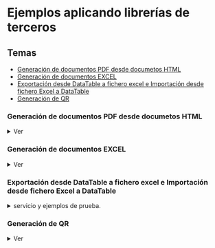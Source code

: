 # Ejemplos aplicando librerías de terceros

## Temas
* [Generación de documentos PDF desde documetos HTML](# 'Generación de documentos PDF desde documetos HTML')
* [Generación de documentos EXCEL](# 'Generación de documentos EXCEL')
* [Exportación desde DataTable a fichero excel e Importación desde fichero Excel a DataTable](# 'Exportación desde DataTable a fichero excel e Importación desde fichero Excel a DataTable')
* [Generación de QR](# 'Generación de QR')

### Generación de documentos PDF desde documetos HTML
<details>
<summary>Ver</summary>
<details>
<summary>Vista prueba aplicación desktop de prueba</summary>

La aplicación de prueba se muestra en la siguiente figura, permite ir editando con otro editor como Visual Studio Code e ir regenerando el pdf para ver como va quedando.
<div align="center">
        <img style="width:50%;" src="EjemplosExportarImpotarDocExcel/pantallazo_servicio_api.png"/>
        <p>Figura 1. Menú principal API Web</p>
</div>

</details>

### itext7.pdfhtml

```csharp
        public void GenerarPDFFromHTML(string PathHtml, string PathPdf)
        {
            using (FileStream htmlSource = File.Open(PathHtml, FileMode.Open))
            using (FileStream pdfDest = File.Open(PathPdf, FileMode.Create))
            {
                ConverterProperties properties = new ConverterProperties();
                properties.SetBaseUri(Path.GetDirectoryName(PathHtml));
                HtmlConverter.ConvertToPdf(htmlSource, pdfDest, properties);
            }
        }
```

### SelectPDF

```csharp
        public void GenerarPDFFromHTML(string PathHtml,string PathPdf)
        {
            HtmlToPdf converter = new HtmlToPdf();

            PdfDocument doc = converter.ConvertUrl(PathHtml);

            doc.Save(PathPdf);
            doc.Close();
        }
```


</details>


### Generación de documentos EXCEL
<details>
<summary>Ver</summary>

<details>
<summary>Vista prueba aplicación desktop de prueba</summary>
 
<div align="center">
        <img style="width:300px;" src="EjemplosGenerarDocExcel/Ej1_NPOI_Desktop/docs/desktop.jpg"/>
</div>
</details>


<details>
<summary>Vista prueba aplicación web de prueba</summary>

<div align="center">
        <img style="width:300px;" src="EjemplosGenerarDocExcel/Ej2_NPOI_Web/docs/appweb.jpg"/>
</div>

```csharp
        protected void btnXLS_Click(object sender, EventArgs e)
        {
            try
            {
                GenerarExcelNPOI generador = new GenerarExcelNPOI();

                byte[] bytes = generador.GenerarExcel(GenerarExcelNPOI.TipoFormato.XLS);
                string mimeType = generador.GetMimeType(GenerarExcelNPOI.TipoFormato.XLS);

                var fileName = "ejemplo.xls";
                HttpResponse response = HttpContext.Current.Response;
                response.Clear();
                response.ContentType = mimeType;
                response.AddHeader("Content-Disposition", $"attachment;filename=\"{fileName}\"");

                var memoryStream = new MemoryStream();
                memoryStream.Write(bytes,0,bytes.Length);
                memoryStream.Seek(0, SeekOrigin.Begin);
                memoryStream.CopyTo(Response.OutputStream);
                response.End();
            }
            catch (Exception ex)
            {
                lbError.Text = ex.Message;
            }
        }
```

```csharp
         protected void btnXLSX_Click(object sender, EventArgs e)
        {
            try
            {
                GenerarExcelNPOI generador = new GenerarExcelNPOI();
                byte[] bytes = generador.GenerarExcel(GenerarExcelNPOI.TipoFormato.XLSX);
                string mimeType = generador.GetMimeType(GenerarExcelNPOI.TipoFormato.XLSX);

                var fileName = "ejemplo.xlsx";
                HttpResponse response = HttpContext.Current.Response;
                response.Clear();
                response.ContentType = mimeType;
                response.AddHeader("Content-Disposition", $"attachment;filename=\"{fileName}\"");

                var memoryStream = new MemoryStream();
                memoryStream.Write(bytes, 0, bytes.Length);
                memoryStream.Seek(0, SeekOrigin.Begin);
                memoryStream.CopyTo(Response.OutputStream);
                response.End();
            }
            catch (Exception ex)
            {
                lbError.Text = ex.Message;
            }
        }
```
</details>

# #

<details>
<summary>Vista prueba aplicación Web API de prueba</summary>


</details>

# #        
        
###  Usando NPOI (XLS y XLSX)

<a href="EjemplosGenerarDocExcel/NPOI_excel_ClassLib/GenerarExcelNPOI.cs">GenerarExcelNPOI.cs</a>

<div align="center">
        <img style="width:300px;" src="EjemplosGenerarDocExcel/NPOI_excel_ClassLib/docs/excel_npoi.jpg"/>
</div>

###  Usando EPPLUS (XLSX)

<a href="EjemplosGenerarDocExcel/EPPlus_excel_ClassLib/GenerarExcelEPlus.cs">GenerarExcelEPlus.cs</a>

<div align="center">
        <img style="width:300px;" src="EjemplosGenerarDocExcel/EPPlus_excel_ClassLib/docs/excel_epplus.jpg"/>
</div>

</details>


### Exportación desde DataTable a fichero excel e Importación desde fichero Excel a DataTable
<details>
<summary>servicio y ejemplos de prueba.</summary>

* [Ver subcarpeta de la solución: EjemplosExportarImpotarDocExcel](EjemplosExportarImpotarDocExcel)

</details>

### Generación de QR
<details>
<summary>Ver</summary>

### QRCoder
# #
#### Ejemplo 1. Desktop

<div align="center">
        <img style="width:300px;" src="GeneracionQR/EjemplosQREncode/Ej1_QR_Desktop/docs/pantallazo.jpg"/>
       <p>Ejemplo 1. Windows Form</p>
</div>

```csharp
  QRCodeGenerator qrGenerator = new QRCodeGenerator();
  QRCodeData qrCodeData = qrGenerator.CreateQrCode(data, QRCodeGenerator.ECCLevel.Q);
  QRCode qrCode = new QRCode(qrCodeData);
  Bitmap qrCodeImage = qrCode.GetGraphic(sizeModulo);
```
# #
#### Ejemplo 1. Web

<div align="center">
        <img style="width:300px;" src="GeneracionQR/EjemplosQREncode/Ej1_QR_Web/docs/pantallazo.jpg"/>
        <p>Ejemplo 1. Web. Generando QR en base 64</p>
</div>

```csharp
        protected void Page_Load(object sender, EventArgs e)
        {
            if (!IsPostBack)
            {
                string base64Image = GenerarQR("valor de prueba");
                imgQR.ImageUrl = "data:image/png;base64," + base64Image;
            }
        }
        private string GenerarQR(string data)
        {
            QRCodeGenerator qrGenerator = new QRCodeGenerator();
            QRCodeData qrCodeData = qrGenerator.CreateQrCode(data, QRCodeGenerator.ECCLevel.Q);
            
            Base64QRCode qrCode = new Base64QRCode(qrCodeData);
            string qrCodeImageAsBase64 = qrCode.GetGraphic(20, Color.Blue, Color.Transparent, true);
            return qrCodeImageAsBase64;
        }
```
# #
#### Ejemplo 2. Windows Form

<div align="center">
         <p>Ejemplo 2. Copia a portapeles</p>
</div>

# #
#### Ejemplo 3. Windows Form

<div align="center">
        <img style="width:300px;" src="https://github.com/fernandofilipuzzi-utn/EjemplosLibreriasExternas/blob/main/GeneracionQR/EjemplosQREncode/Ej3_QR_Desktop/docs/pantallazo.jpg"/>
 <p>Ejemplo 3.  Copia a portapeles, Colores e icono.</p>
</div>


</details>















